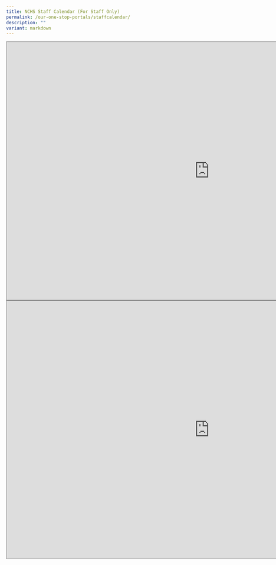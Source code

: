 ```yaml
---
title: NCHS Staff Calendar (For Staff Only)
permalink: /our-one-stop-portals/staffcalendar/
description: ""
variant: markdown
---
```

<iframe src="https://docs.google.com/spreadsheets/d/1HbZ-f9tuZUc0PBKw6z5yS4SbijNeOh52" style="border:solid 1px #777" width="1100" height="700" frameborder="0" scrolling="no"></iframe>


<iframe src="https://calendar.google.com/calendar/embed?height=700&amp;wkst=1&amp;bgcolor=%23ffffff&amp;ctz=Asia%2FSingapore&amp;src=Y19vbTAxMHBoZHNvZjRkbzN0bG40aTI0NTBhMEBncm91cC5jYWxlbmRhci5nb29nbGUuY29t&amp;src=Y18xamhpNmlocWM4dG5rZHBoMzlncGg2bHRwc0Bncm91cC5jYWxlbmRhci5nb29nbGUuY29t&amp;color=%230B8043&amp;color=%233F51B5" style="border:solid 1px #777" width="1100" height="700" frameborder="0" scrolling="no"></iframe>